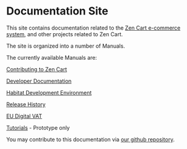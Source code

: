 Documentation Site
==================

This site contains documentation related to the [Zen Cart e-commerce system](https://www.zen-cart.com), and other projects related to Zen Cart.
 
The site is organized into a number of Manuals.

The currently available Manuals are:

[Contributing to Zen Cart](/Contributing/main) 

[Developer Documentation](/Developer_Documentation) 

[Habitat Development Environment](/Habitat) 

[Release History](/Release_Notes) 

[EU Digital VAT](/EU_Digital_VAT/master) 

[Tutorials](/Tutorials/main) - Prototype only

You may contribute to this documentation via [our github repository](https://github.com/zencart/documentation). 

